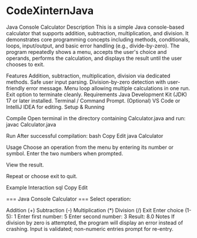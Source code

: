 # CodeXinternJava
Java Console Calculator
Description
This is a simple Java console-based calculator that supports addition, subtraction, multiplication, and division. It demonstrates core programming concepts including methods, conditionals, loops, input/output, and basic error handling (e.g., divide-by-zero). The program repeatedly shows a menu, accepts the user's choice and operands, performs the calculation, and displays the result until the user chooses to exit.

Features
Addition, subtraction, multiplication, division via dedicated methods.
Safe user input parsing.
Division-by-zero detection with user-friendly error message.
Menu loop allowing multiple calculations in one run.
Exit option to terminate cleanly.
Requirements
Java Development Kit (JDK) 17 or later installed.
Terminal / Command Prompt.
(Optional) VS Code or IntelliJ IDEA for editing.
Setup & Running

Compile
Open terminal in the directory containing Calculator.java and run:
javac Calculator.java

Run
After successful compilation:
bash
Copy
Edit
java Calculator

Usage
Choose an operation from the menu by entering its number or symbol.
Enter the two numbers when prompted.

View the result.

Repeat or choose exit to quit.

Example Interaction
sql
Copy
Edit

=== Java Console Calculator ===
Select operation:

Addition (+)
Subtraction (-)
Multiplication (*)
Division (/)
Exit
Enter choice (1-5): 1
Enter first number: 5
Enter second number: 3
Result: 8.0
Notes
If division by zero is attempted, the program will display an error instead of crashing.
Input is validated; non-numeric entries prompt for re-entry.
